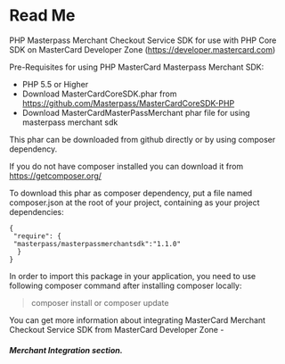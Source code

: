 # Read Me

PHP Masterpass Merchant Checkout Service SDK for use with PHP Core SDK on MasterCard Developer Zone (https://developer.mastercard.com) 

Pre-Requisites for using PHP MasterCard Masterpass Merchant SDK:

 *  PHP 5.5 or Higher
 *  Download MasterCardCoreSDK.phar from https://github.com/Masterpass/MasterCardCoreSDK-PHP
 *  Download MasterCardMasterPassMerchant phar file for using masterpass merchant sdk
 
 This phar can be downloaded from github directly or by using composer dependency.
 
 If you do not have composer installed you can download it from https://getcomposer.org/
 
 To download this phar as composer dependency, put a file named composer.json at the root of your project, containing as your project dependencies:
 ```
 {
  "require": {
  "masterpass/masterpassmerchantsdk":"1.1.0"
   }
 }
```

In order to import this package in your application, you need to use following composer command after installing composer locally:

> composer install or composer update

You can get more information about integrating MasterCard Merchant Checkout Service SDK from MasterCard Developer Zone - 
##### Merchant Integration section. 